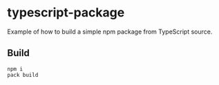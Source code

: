 # typescript-package

Example of how to build a simple npm package from TypeScript source.


## Build

```
npm i
pack build
```